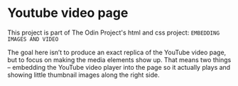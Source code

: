 # Youtube video page

This project is part of The Odin Project's html and css project: `EMBEDDING IMAGES AND VIDEO`

The goal here isn’t to produce an exact replica of the YouTube video page, but to focus on making the media elements show up. That means two things – embedding the YouTube video player into the page so it actually plays and showing little thumbnail images along the right side.